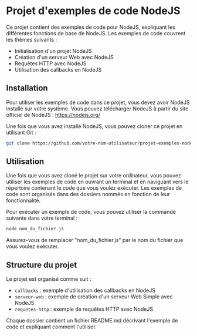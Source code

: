 # Projet d'exemples de code NodeJS

Ce projet contient des exemples de code pour NodeJS, expliquant les différentes fonctions de base de NodeJS. Les exemples de code couvrent les thèmes suivants :

- Initialisation d'un projet NodeJS
- Création d'un serveur Web avec NodeJS
- Requêtes HTTP avec NodeJS
- Utilisation des callbacks en NodeJS

## Installation

Pour utiliser les exemples de code dans ce projet, vous devez avoir NodeJS installé sur votre système. Vous pouvez télécharger NodeJS à partir du site officiel de NodeJS : https://nodejs.org/

Une fois que vous avez installé NodeJS, vous pouvez cloner ce projet en utilisant Git :

```bash
git clone https://github.com/votre-nom-utilisateur/projet-exemples-nodejs.git
```


## Utilisation

Une fois que vous avez cloné le projet sur votre ordinateur, vous pouvez utiliser les exemples de code en ouvrant un terminal et en naviguant vers le répertoire contenant le code que vous voulez exécuter. Les exemples de code sont organisés dans des dossiers nommés en fonction de leur fonctionnalité.

Pour exécuter un exemple de code, vous pouvez utiliser la commande suivante dans votre terminal :

```bash
node nom_du_fichier.js
```


Assurez-vous de remplacer "nom_du_fichier.js" par le nom du fichier que vous voulez exécuter.

## Structure du projet

Le projet est organisé comme suit :

- `callbacks` : exemple d'utilisation des callbacks en NodeJS
- `serveur-web` : exemple de création d'un serveur Web Simple avec NodeJS
- `requetes-http` : exemple de requêtes HTTP avec NodeJS

Chaque dossier contient un fichier README.md décrivant l'exemple de code et expliquant comment l'utiliser.
